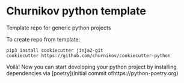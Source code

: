 # Churnikov python template
Template repo for generic python projects

To create repo from template:

```console
pip3 install cookiecutter jinja2-git
cookiecutter https://github.com/churnikov/cookiecutter-python
```

Voilà! Now you can start developing your python project by installing dependencies via [poetry](Initial commit ofhttps://python-poetry.org) 
